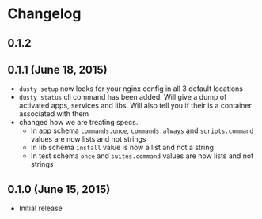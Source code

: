 # Changelog

## 0.1.2

## 0.1.1 (June 18, 2015)
  * `dusty setup` now looks for your nginx config in all 3 default locations
  * `dusty status` cli command has been added.  Will give a dump of activated apps, services and libs.  Will also tell you if their is a container associated with them
  * changed how we are treating specs.
    * In app schema `commands.once`, `commands.always` and `scripts.command` values are now lists and not strings
    * In lib schema `install` value is now a list and not a string
    * In test schema `once` and `suites.command` values are now lists and not strings

## 0.1.0 (June 15, 2015)
  * Initial release
